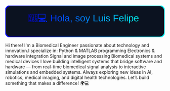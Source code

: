 ![Mi banner](./assets/animated-badge.svg)

Hi there! I'm a Biomedical Engineer passionate about technology and innovation.I specialize in:
Python & MATLAB programming
Electronics & hardware integration
Signal and image processing
Biomedical systems and medical devices
I love building intelligent systems that bridge software and hardware — from real-time biomedical signal analysis to interactive simulations and embedded systems.
Always exploring new ideas in AI, robotics, medical imaging, and digital health technologies.
Let’s build something that makes a difference! 🌍💻
<!---
felipemoraless312/felipemoraless312 is a special repository because its `README.md` (this file) appears on your GitHub profile.
You can click the Preview link to take a look at your changes.
--->
